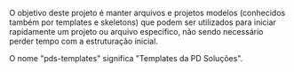 O objetivo deste projeto é manter arquivos e projetos modelos (conhecidos também por templates e skeletons) que podem ser utilizados para iniciar rapidamente um projeto ou arquivo específico, não sendo necessário perder tempo com a estruturação inicial.

O nome "pds-templates" significa "Templates da PD Soluções".